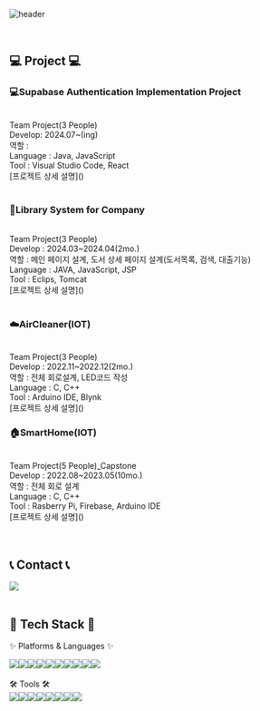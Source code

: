 ![header](https://capsule-render.vercel.app/api?type=venom&height=200&text=%20Yeseul's%20Github!&fontSize=70&color=0:8871e5,100:b678c4&stroke=b678c4)


<br>


## 💻 Project 💻
<div>
	<h3>💻Supabase Authentication Implementation Project</h3>
<br>
Team Project(3 People)
<br>
Develop: 2024.07~(ing)
<br>
역할 :
<br>
Language : Java, JavaScript
<br>
Tool : Visual Studio Code, React
<br>
[프로젝트 상세 설명]()
</div>

<br />

<div>
	<h3>📖Library System for Company</h3>
<br>
Team Project(3 People)
<br>
Develop : 2024.03~2024.04(2mo.)
<br>
역할 :  메인 페이지 설계, 도서 상세 페이지 설계(도서목록, 검색, 대출기능)
<br>
Language : JAVA, JavaScript, JSP
<br>
Tool : Eclips, Tomcat
<br>
[프로젝트 상세 설명]()
</div>

<br />

<div>
	<h3>☁️AirCleaner(IOT)</h3>
<br>
Team Project(3 People)
<br>
Develop : 2022.11~2022.12(2mo.)
<br>
역할 : 전체 회로설계, LED코드 작성
<br>
Language : C, C++
<br>
Tool : Arduino IDE, Blynk
<br>
[프로젝트 상세 설명]()
</div>


<div>
	<h3>🏠SmartHome(IOT)</h3>
 <br>
Team Project(5 People)_Capstone
<br>
Develop : 2022.08~2023.05(10mo.)
<br>
역할 : 전체 회로 설계
<br>
Language : C, C++
<br>
Tool : Rasberry Pi, Firebase, Arduino IDE
<br>
[프로젝트 상세 설명]()
</div>
<br>


<br>

## 📞 Contact 📞
<div style="display:flex; flex-direction:row;">
    <a href="mailto:ys4412202@gmail.com">
        <img src="https://img.shields.io/badge/Gmail-EA4335?style=for-the-badge&logo=Gmail&logoColor=white"> 
    </a>
</div><br>
    
## 🔨 Tech Stack 🔨
✨ Platforms & Languages ✨
<div style="display:flex; flex-direction:row;">
    <img src="https://img.shields.io/badge/Java-007396?style=flat&logo=Conda-Forge&logoColor=white" />
	<img src="https://img.shields.io/badge/HTML5-E34F26?style=flat&logo=HTML5&logoColor=white" />
	<img src="https://img.shields.io/badge/CSS3-1572B6?style=flat&logo=CSS3&logoColor=white" />
	<img src="https://img.shields.io/badge/JavaScript-F7DF1E?style=flat&logo=JavaScript&logoColor=white" />
	<img src="https://img.shields.io/badge/jQuery-0769AD?style=flat&logo=jQuery&logoColor=white" />
	<br>
	<img src="https://img.shields.io/badge/c++-00599C?style=flat&logo=c%2B%2B&logoColor=white">
	<img src="https://img.shields.io/badge/c-A8B9CC?style=flat&logo=c&logoColor=white">
	<img src="https://img.shields.io/badge/python-3776AB?style=flat&logo=python&logoColor=white">
	<img src="https://img.shields.io/badge/Oracle%20SQL-F80000?style=flat&logo=Oracle&logoColor=white" />
	<img src="https://img.shields.io/badge/react-61DAFB?style=flat&logo=react&logoColor=black">
</div><br>
🛠 Tools 🛠
<div style="display:flex; flex-direction:row;">
	<img src="https://img.shields.io/badge/Eclipse%20IDE-2C2255?style=flat&logo=EclipseIDE&logoColor=white" />
	<img src="https://img.shields.io/badge/Visual%20Studio%20Code-007ACC?style=flat&logo=VisualStudioCode&logoColor=white" />
	<img src="https://img.shields.io/badge/Visual%20Studio-66459B?style=flat&logo=VisualStudio&logoColor=white" />
	<br>
	<img src="https://img.shields.io/badge/Tomcat-F8DC75?style=flat&logo=ApacheTomcat&logoColor=white" />
	<img src="https://img.shields.io/badge/GitHub-181717?style=flat&logo=GitHub&logoColor=white" />
	<img src="https://img.shields.io/badge/Arduino-00878F?style=flat&logo=Arduino&logoColor=white" />
	<img src="https://img.shields.io/badge/Raspberry%20Pi-A22846?style=flat&logo=raspberrypi&logoColor=white" />
	<img src="https://img.shields.io/badge/Firebase-DD2C00?style=flat&logo=firebase&logoColor=white" />
</div>
</div>
